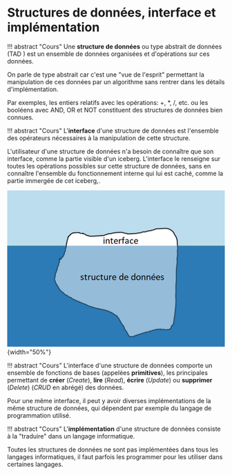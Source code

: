 # Structures de données, interface et implémentation 

!!! abstract "Cours"
    Une **structure de données** ou type abstrait de données (TAD ) est un ensemble de données organisées et d'opérations sur ces données.

On parle de type abstrait car c'est une  "vue de l'esprit" permettant la manipulation de ces données par un algorithme sans rentrer dans les détails d'implémentation.  

Par exemples, les entiers relatifs avec les opérations: +, *, /, etc. ou les booléens avec AND, OR et NOT constituent des structures de données bien connues.

!!! abstract "Cours"
    L'**interface** d'une structure de données est l'ensemble des opérateurs nécessaires à la manipulation de cette structure. 

L'utilisateur d'une structure de données n'a besoin de connaître que son interface, comme la partie visible d'un iceberg. L'interface le renseigne sur toutes les opérations possibles sur cette structure de données, sans en connaître l'ensemble du fonctionnement interne qui lui est caché, comme la partie immergée de cet iceberg,.


![L'interface comme partie emergée d'un iceberg](assets/2-interface-iceberg.png){width="50%"}
 
!!! abstract "Cours"
    L'interface d'une structure de données comporte un ensemble de fonctions de bases (appelées **primitives**), les principales permettant de **créer** (*Create*), **lire** (*Read*), **écrire** (*Update*) ou **supprimer** (*Delete*) (*CRUD* en abrégé) des données. 

Pour une même interface, il peut y avoir diverses implémentations de la même structure de données, qui dépendent par exemple du langage de programmation utilisé. 

!!! abstract "Cours"
    L'**implémentation** d'une  structure de données consiste à la "traduire" dans un langage informatique. 

Toutes les structures de données ne sont pas implémentées dans tous les langages informatiques, il faut parfois les programmer pour les utiliser dans certaines langages.

